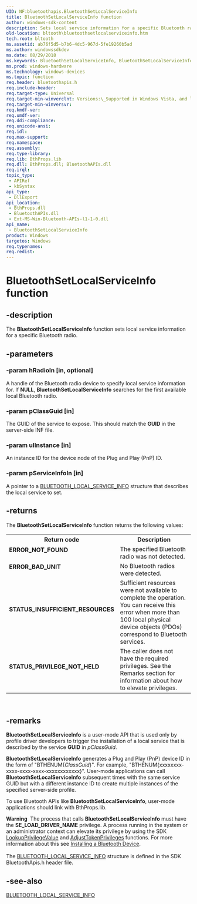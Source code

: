 ```yaml
---
UID: NF:bluetoothapis.BluetoothSetLocalServiceInfo
title: BluetoothSetLocalServiceInfo function
author: windows-sdk-content
description: Sets local service information for a specific Bluetooth radio.
old-location: bltooth\bluetoothsetlocalserviceinfo.htm
tech.root: bltooth
ms.assetid: ab76f5d5-b7b6-4dc5-967d-5fe19260b5ad
ms.author: windowssdkdev
ms.date: 08/29/2018
ms.keywords: BluetoothSetLocalServiceInfo, BluetoothSetLocalServiceInfo function [Bluetooth Devices], bltooth.bluetoothsetlocalserviceinfo, bluetoothapis/BluetoothSetLocalServiceInfo, bth_funcs_036c64a4-5050-4d5d-8217-fc4ff9ef300d.xml
ms.prod: windows-hardware
ms.technology: windows-devices
ms.topic: function
req.header: bluetoothapis.h
req.include-header: 
req.target-type: Universal
req.target-min-winverclnt: Versions:\_Supported in Windows Vista, and later.
req.target-min-winversvr: 
req.kmdf-ver: 
req.umdf-ver: 
req.ddi-compliance: 
req.unicode-ansi: 
req.idl: 
req.max-support: 
req.namespace: 
req.assembly: 
req.type-library: 
req.lib: BthProps.lib
req.dll: BthProps.dll; BluetoothAPIs.dll
req.irql: 
topic_type:
 - APIRef
 - kbSyntax
api_type:
 - DllExport
api_location:
 - BthProps.dll
 - BluetoothAPIs.dll
 - Ext-MS-Win-Bluetooth-APIs-l1-1-0.dll
api_name:
 - BluetoothSetLocalServiceInfo
product: Windows
targetos: Windows
req.typenames: 
req.redist: 
---
```


# BluetoothSetLocalServiceInfo function


## -description


The 
  <b>BluetoothSetLocalServiceInfo</b> function sets local service information for a specific Bluetooth
  radio.


## -parameters




### -param hRadioIn [in, optional]

A handle of the Bluetooth radio device to specify local service information for. If <b>NULL</b>, 
     <b>BluetoothSetLocalServiceInfo</b> searches for the first available local Bluetooth radio.


### -param pClassGuid [in]

The GUID of the service to expose. This should match the <b>GUID</b> in the server-side INF file.


### -param ulInstance [in]

An instance ID for the device node of the Plug and Play (PnP) ID.


### -param pServiceInfoIn [in]

A pointer to a <a href="https://msdn.microsoft.com/d16fe6f1-4b76-4dbe-825e-e3995d2b4961">BLUETOOTH_LOCAL_SERVICE_INFO</a> structure that describes the local service to
     set.


## -returns



The 
     <b>BluetoothSetLocalServiceInfo</b> function returns the following values:

<table>
<tr>
<th>Return code</th>
<th>Description</th>
</tr>
<tr>
<td width="40%">
<dl>
<dt><b>ERROR_NOT_FOUND</b></dt>
</dl>
</td>
<td width="60%">
The specified Bluetooth radio was not detected.

</td>
</tr>
<tr>
<td width="40%">
<dl>
<dt><b>ERROR_BAD_UNIT</b></dt>
</dl>
</td>
<td width="60%">
No Bluetooth radios were detected.

</td>
</tr>
<tr>
<td width="40%">
<dl>
<dt><b>STATUS_INSUFFICIENT_RESOURCES</b></dt>
</dl>
</td>
<td width="60%">
Sufficient resources were not available to complete the operation. You can receive this error
       when more than 100 local physical device objects (PDOs) correspond to Bluetooth services.

</td>
</tr>
<tr>
<td width="40%">
<dl>
<dt><b>STATUS_PRIVILEGE_NOT_HELD</b></dt>
</dl>
</td>
<td width="60%">
The caller does not have the required privileges. See the Remarks section for information about
       how to elevate privileges.

</td>
</tr>
</table>
 




## -remarks



<b>BluetoothSetLocalServiceInfo</b> is a user-mode API that is used only by profile driver developers to
    trigger the installation of a local service that is described by the service <b>GUID</b> in 
    <i>pClassGuid</i>.

<b>BluetoothSetLocalServiceInfo</b> generates a Plug and Play (PnP) device ID in the form of "BTHENUM\{<i>ClassGuid</i>}". For example, "BTHENUM\{xxxxxxxx-xxxx-xxxx-xxxx-xxxxxxxxxxxx}". User-mode applications
    can call 
    <b>BluetoothSetLocalServiceInfo</b> subsequent times with the same service GUID but with a different
    instance ID to create multiple instances of the specified server-side profile.

To use Bluetooth APIs like 
    <b>BluetoothSetLocalServiceInfo</b>, user-mode applications should link with 
    BthProps.lib.

<div class="alert"><b>Warning</b>  The process that calls 
    <b>BluetoothSetLocalServiceInfo</b> must have the <b>SE_LOAD_DRIVER_NAME</b> privilege. A process running in the
    system or an administrator context can elevate its privilege by using the SDK 
    <a href="https://msdn.microsoft.com/334b8ba8-101d-43a1-a8bf-1c7e0448c272">LookupPrivilegeValue</a> and 
    <a href="https://msdn.microsoft.com/8e3f70cd-814e-4aab-8f48-0ca482beef2e">AdjustTokenPrivileges</a> functions. For more information about this see 
    <a href="https://msdn.microsoft.com/2bf2b2df-260c-42a5-9ee9-6db91f304036">Installing a Bluetooth
    Device</a>.</div>
<div> </div>
The <a href="https://msdn.microsoft.com/d16fe6f1-4b76-4dbe-825e-e3995d2b4961">BLUETOOTH_LOCAL_SERVICE_INFO</a> structure is defined in the SDK 
    BluetoothApis.h header file.




## -see-also




<a href="https://msdn.microsoft.com/d16fe6f1-4b76-4dbe-825e-e3995d2b4961">BLUETOOTH_LOCAL_SERVICE_INFO</a>
 

 

